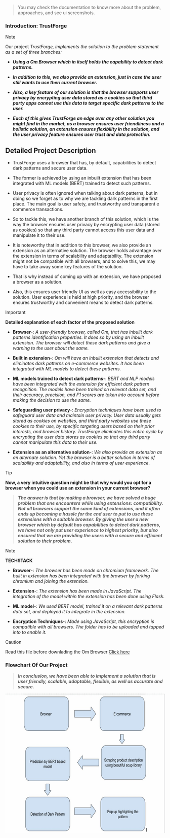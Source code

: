 > You may check the documentation to know more about the problem, approaches, and see ui screenshots.

 ### Introduction: TrustForge 

> [!NOTE]
> Our project
> *TrustForge, implements the solution to the problem statement as a set of three branches:*
- ***Using a **Om Browser** which in itself holds the capability to detect dark patterns.***
* ***In addition to this, we also provide an extension, just in case the user still wants to use theri current browser.***
+ ***Also, a key feature of our solution is that the browser supports user privacy by encrypting user data stored as c cookies so that third party apps cannot use this data to target specific dark patterns to the user.***
- ***Each of this gives TrustForge an edge over any other solution you might find in the market, as a browser ensures user friendliness and a holistic solution, an extension ensures flexibility in the solution, and the user privacy feature ensures user trust and data protection.***

## Detailed Project Description 

- TrustForge uses a browser that has, by default, capabilities to detect dark patterns and secure user data. 
* The former is achieved by using an inbuilt extension that has been integrated with ML models (BERT) trained to detect such patterns.
+ User privacy is often ignored when talking about dark patterns, but in doing so we forget as to why we are tackling dark patterns in the first place. The main goal is user safety, and trustworthy and transparent e commerce transactions.
- So to tackle this, we have another branch of this solution, which is the way the browser ensures user privacy by encrypting user data (stored as cookies) so that any third party cannot access this user data and manipulate it to their use.  
* It is noteworthy that in addition to this browser, we also provide an extension as an alternative solution. The browser holds advantage over the extension in terms of scalability and adaptability. The extension might not be compatible with all browsers, and to solve this, we may have to take away some key features of the solution. 
+ That is why instead of coming up with an extension, we have proposed a browser as a solution. 
- Also, this ensures user friendly UI as well as easy accessibility to the solution. User experience is held at high priority, and the browser ensures trustworthy and convenient means to detect dark patterns.

> [!IMPORTANT]
> **Detailed explanation of each factor of the proposed solution**

- **Browser**-: 
*A user-friendly browser, called Om, that has inbuilt dark patterns identification properties. It does so by using an inbuilt extension. The browser will detect these dark patterns and give a warning to the user about the same.* 
* **Built in extension**-: 
*Om will have an inbuilt extension that detects and eliminates dark patterns on e-commerce websites. It has been integrated with ML models to detect these patterns.*
+ **ML models trained to detect dark patterns**-: 
*BERT and NLP models have been integrated with the extension for efficient dark pattern recognition. The models have been trained on relevant data set, and their accuracy, precision, and F1 scores are taken into account before making the decision to use the same.* 
- **Safeguarding user privacy**-: 
*Encryption techniques have been used to safeguard user data and maintain user privacy. User data usually gets stored as cookies on websites, and third party websites use these cookies to their use, by specific targeting users based on their prior interests, and browser history. TrustForge eliminates this entire cycle by encrypting the user data stores as cookies so that any third party cannot manipulate this data to their use.* 
* **Extension as an alternative solution**-:
*We also provide an extension as an alternate solution. Yet the browser is a better solution in terms of scalability and adaptability, and also in terms of user experience.* 

> [!TIP]
> **Now, a very intuitive question might be that why would you opt for a browser when you could use an extension in your current browser?**

> ***The answer is that by making a browser, we have solved a huge problem that one encounters while using extensions: compatibility. Not all browsers support the same kind of extensions, and it often ends up becoming a hassle for the end user to put to use these extensions with a suitable browser.*** 
> ***By giving the user a new browser which by default has capabilities to detect dark patterns, we have not only put user experience to highest priority, but also ensured that we are providing the users with a secure and efficient solution to their problem.*** 

> [!NOTE]
> **TECHSTACK**
- **Browser**-: 
*The browser has been made on chromium framework. The built in extension has been integrated with the browser by forking chromium and joining the extension.* 
* **Extension**-:
*The extension has been made in JavaScript. The integration of the model within the extension has been done using Flask.*
+ **ML model**-:
*We used BERT model,  trained it on a relevant dark patterns data set, and deployed it to integrate in the extension.* 
- **Encryption Techniques**-:
*Made using JavaScript, this encryption is compatible with all browsers. The folder has to be uploaded and tapped into to enable it.* 

> [!CAUTION]
> Read this file before downlading the Om Browser
> [Click here](RELEASES.md)



### Flowchart Of Our Project 
> ***In conclusion, we have been able to implement a solution that is user friendly, scalable, adaptable, flexible, as well as accurate and secure.***

![VIII.Flowchart of working](flowchart.jpeg)




